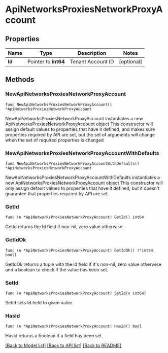 # ApiNetworksProxiesNetworkProxyAccount

## Properties

Name | Type | Description | Notes
------------ | ------------- | ------------- | -------------
**Id** | Pointer to **int64** | Tenant Account ID | [optional] 

## Methods

### NewApiNetworksProxiesNetworkProxyAccount

`func NewApiNetworksProxiesNetworkProxyAccount() *ApiNetworksProxiesNetworkProxyAccount`

NewApiNetworksProxiesNetworkProxyAccount instantiates a new ApiNetworksProxiesNetworkProxyAccount object
This constructor will assign default values to properties that have it defined,
and makes sure properties required by API are set, but the set of arguments
will change when the set of required properties is changed

### NewApiNetworksProxiesNetworkProxyAccountWithDefaults

`func NewApiNetworksProxiesNetworkProxyAccountWithDefaults() *ApiNetworksProxiesNetworkProxyAccount`

NewApiNetworksProxiesNetworkProxyAccountWithDefaults instantiates a new ApiNetworksProxiesNetworkProxyAccount object
This constructor will only assign default values to properties that have it defined,
but it doesn't guarantee that properties required by API are set

### GetId

`func (o *ApiNetworksProxiesNetworkProxyAccount) GetId() int64`

GetId returns the Id field if non-nil, zero value otherwise.

### GetIdOk

`func (o *ApiNetworksProxiesNetworkProxyAccount) GetIdOk() (*int64, bool)`

GetIdOk returns a tuple with the Id field if it's non-nil, zero value otherwise
and a boolean to check if the value has been set.

### SetId

`func (o *ApiNetworksProxiesNetworkProxyAccount) SetId(v int64)`

SetId sets Id field to given value.

### HasId

`func (o *ApiNetworksProxiesNetworkProxyAccount) HasId() bool`

HasId returns a boolean if a field has been set.


[[Back to Model list]](../README.md#documentation-for-models) [[Back to API list]](../README.md#documentation-for-api-endpoints) [[Back to README]](../README.md)



